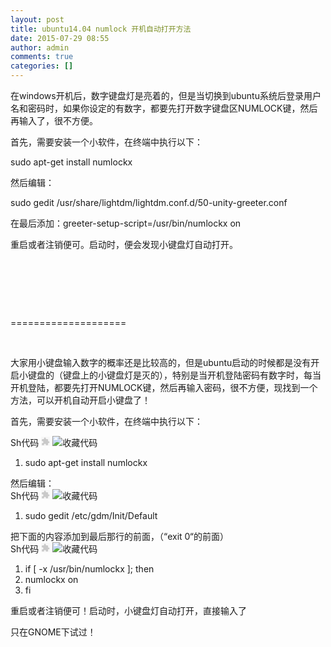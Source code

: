 ```yaml
---
layout: post
title: ubuntu14.04 numlock 开机自动打开方法
date: 2015-07-29 08:55
author: admin
comments: true
categories: []
---
```

在windows开机后，数字键盘灯是亮着的，但是当切换到ubuntu系统后登录用户名和密码时，如果你设定的有数字，都要先打开数字键盘区NUMLOCK键，然后再输入了，很不方便。

首先，需要安装一个小软件，在终端中执行以下：

sudo apt-get install numlockx

然后编辑：

sudo gedit /usr/share/lightdm/lightdm.conf.d/50-unity-greeter.conf

在最后添加：greeter-setup-script=/usr/bin/numlockx on

重启或者注销便可。启动时，便会发现小键盘灯自动打开。

&nbsp;

&nbsp;

&nbsp;

====================

&nbsp;

大家用小键盘输入数字的概率还是比较高的，但是ubuntu启动的时候都是没有开启小键盘的（键盘上的小键盘灯是灭的），特别是当开机登陆密码有数字时，每当开机登陆，都要先打开NUMLOCK键，然后再输入密码，很不方便，现找到一个方法，可以开机自动开启小键盘了！

首先，需要安装一个小软件，在终端中执行以下：
<div id="" class="dp-highlighter">
<div class="bar">
<div class="tools">Sh代码 <embed title="undefined" src="http://xuhuandh.iteye.com/javascripts/syntaxhighlighter/clipboard_new.swf" type="application/x-shockwave-flash" width="14" height="15"></embed> <a title="收藏这段代码"><img class="star" src="http://xuhuandh.iteye.com/images/icon_star.png" alt="收藏代码" /></a></div>
</div>
<ol class="dp-default" start="1">
	<li>sudo apt-get install numlockx</li>
</ol>
</div>
然后编辑：
<div id="" class="dp-highlighter">
<div class="bar">
<div class="tools">Sh代码 <embed src="http://xuhuandh.iteye.com/javascripts/syntaxhighlighter/clipboard_new.swf" type="application/x-shockwave-flash" width="14" height="15"></embed> <a title="收藏这段代码"><img class="star" src="http://xuhuandh.iteye.com/images/icon_star.png" alt="收藏代码" /></a></div>
</div>
<ol class="dp-default" start="1">
	<li>sudo gedit /etc/gdm/Init/Default</li>
</ol>
</div>
把下面的内容添加到最后那行的前面，（“exit 0“的前面）
<div id="" class="dp-highlighter">
<div class="bar">
<div class="tools">Sh代码 <embed src="http://xuhuandh.iteye.com/javascripts/syntaxhighlighter/clipboard_new.swf" type="application/x-shockwave-flash" width="14" height="15"></embed> <a title="收藏这段代码"><img class="star" src="http://xuhuandh.iteye.com/images/icon_star.png" alt="收藏代码" /></a></div>
</div>
<ol class="dp-default" start="1">
	<li>if [ -x /usr/bin/numlockx ]; then</li>
	<li>numlockx on</li>
	<li>fi</li>
</ol>
</div>
重启或者注销便可！启动时，小键盘灯自动打开，直接输入了

只在GNOME下试过！
